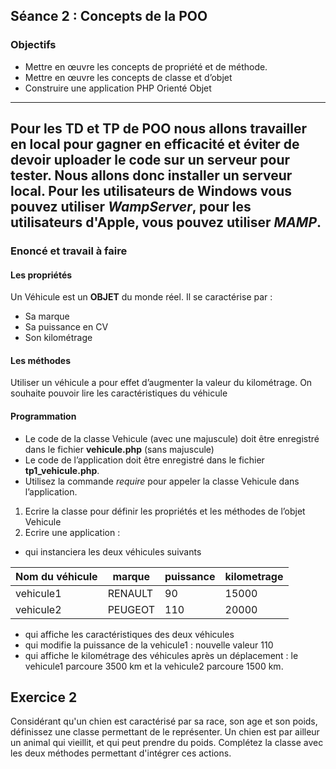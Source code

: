 ## Séance 2 : Concepts de la POO

###	Objectifs

*	Mettre en œuvre les concepts de propriété et de méthode.
*	Mettre en œuvre les concepts de classe et d’objet
*	Construire une application PHP Orienté Objet

----------
Pour les TD et TP de POO nous allons travailler en local pour gagner en efficacité et éviter de devoir uploader le code sur un serveur pour tester. Nous allons donc installer un serveur local. Pour les utilisateurs de **Windows** vous pouvez utiliser *WampServer*, pour les utilisateurs d'**Apple**, vous pouvez utiliser *MAMP*.
----------

###	Enoncé et travail à faire

#### Les propriétés

Un Véhicule est un **OBJET** du monde réel. Il se caractérise par :
*	Sa marque
*	Sa puissance en CV
*	Son kilométrage

#### Les méthodes

Utiliser un véhicule a pour effet d’augmenter la valeur du kilométrage.
On souhaite pouvoir lire les caractéristiques du véhicule



#### Programmation

*	Le code de la classe Vehicule (avec une majuscule) doit être enregistré dans le fichier **vehicule.php** (sans majuscule)
*	Le code de l’application doit être enregistré dans le fichier **tp1_vehicule.php**. 
* Utilisez la commande *require* pour appeler la classe Vehicule dans l’application.

1.	Ecrire la classe pour définir les propriétés et les méthodes de l’objet Vehicule
2.	Ecrire une application :

* qui instanciera les deux véhicules suivants

| Nom du véhicule    | marque   | puissance | kilometrage |
| ------------------ | -------- | --------- | ----------- |
| vehicule1          | RENAULT  | 90        | 15000       | 
| vehicule2          | PEUGEOT  | 110       | 20000       | 

*	qui affiche les caractéristiques des deux véhicules
*	qui modifie la puissance de la vehicule1 : nouvelle valeur 110
*	qui affiche le kilométrage des véhicules après un déplacement : le vehicule1 parcoure 3500 km et la vehicule2 parcoure 1500 km.

## Exercice 2

Considérant qu'un chien est caractérisé par sa race, son age et son poids, définissez une classe permettant de le représenter. Un chien est par ailleur un animal qui vieillit, et qui peut prendre du poids. Complétez la classe avec les deux méthodes permettant d'intégrer ces actions.
